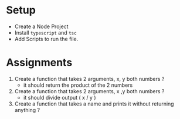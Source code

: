 # Setup

- Create a Node Project
- Install `typescript` and `tsc`
- Add Scripts to run the file.

# Assignments

1. Create a function that takes 2 arguments, x, y both numbers ?
   - it should return the product of the 2 numbers
2. Create a function that takes 2 arguments, x ,y both numbers ?
   - it should divide output ( x / y )
3. Create a function that takes a name and prints it without returning anything ?
